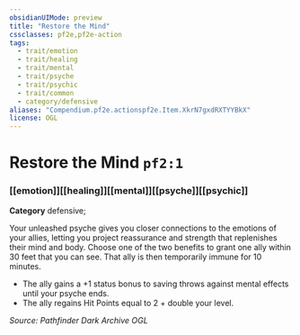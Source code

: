 ```yaml
---
obsidianUIMode: preview
title: "Restore the Mind"
cssclasses: pf2e,pf2e-action
tags:
  - trait/emotion
  - trait/healing
  - trait/mental
  - trait/psyche
  - trait/psychic
  - trait/common
  - category/defensive
aliases: "Compendium.pf2e.actionspf2e.Item.XkrN7gxdRXTYYBkX"
license: OGL
---
```

# Restore the Mind `pf2:1`

### [[emotion]][[healing]][[mental]][[psyche]][[psychic]]

**Category** defensive; 




Your unleashed psyche gives you closer connections to the emotions of your allies, letting you project reassurance and strength that replenishes their mind and body. Choose one of the two benefits to grant one ally within 30 feet that you can see. That ally is then temporarily immune for 10 minutes.

*   The ally gains a +1 status bonus to saving throws against mental effects until your psyche ends.
*   The ally regains Hit Points equal to 2 + double your level.

*Source: Pathfinder Dark Archive*
*OGL*